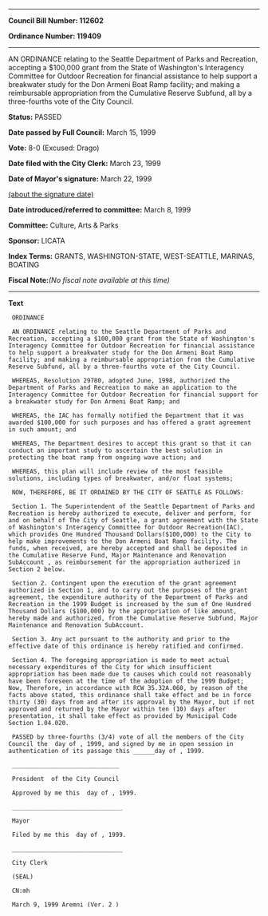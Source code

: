

********

**Council Bill Number: 112602**
   
**Ordinance Number: 119409**
********

 AN ORDINANCE relating to the Seattle Department of Parks and Recreation, accepting a $100,000 grant from the State of Washington's Interagency Committee for Outdoor Recreation for financial assistance to help support a breakwater study for the Don Armeni Boat Ramp facility; and making a reimbursable appropriation from the Cumulative Reserve Subfund, all by a three-fourths vote of the City Council.

**Status:** PASSED
   
**Date passed by Full Council:** March 15, 1999
   
**Vote:** 8-0 (Excused: Drago)
   
**Date filed with the City Clerk:** March 23, 1999
   
**Date of Mayor's signature:** March 22, 1999
   
[(about the signature date)](/~public/approvaldate.htm)
   
   
   
**Date introduced/referred to committee:** March 8, 1999
   
**Committee:** Culture, Arts & Parks
   
**Sponsor:** LICATA
   
   
**Index Terms:** GRANTS, WASHINGTON-STATE, WEST-SEATTLE, MARINAS, BOATING

**Fiscal Note:**_(No fiscal note available at this time)_

********

**Text**
   
```
 ORDINANCE

 AN ORDINANCE relating to the Seattle Department of Parks and Recreation, accepting a $100,000 grant from the State of Washington's Interagency Committee for Outdoor Recreation for financial assistance to help support a breakwater study for the Don Armeni Boat Ramp facility; and making a reimbursable appropriation from the Cumulative Reserve Subfund, all by a three-fourths vote of the City Council.

 WHEREAS, Resolution 29780, adopted June, 1998, authorized the Department of Parks and Recreation to make an application to the Interagency Committee for Outdoor Recreation for financial support for a breakwater study for Don Armeni Boat Ramp; and

 WHEREAS, the IAC has formally notified the Department that it was awarded $100,000 for such purposes and has offered a grant agreement in such amount; and

 WHEREAS, The Department desires to accept this grant so that it can conduct an important study to ascertain the best solution in protecting the boat ramp from ongoing wave action; and

 WHEREAS, this plan will include review of the most feasible solutions, including types of breakwater, and/or float systems;

 NOW, THEREFORE, BE IT ORDAINED BY THE CITY OF SEATTLE AS FOLLOWS:

 Section 1. The Superintendent of the Seattle Department of Parks and Recreation is hereby authorized to execute, deliver and perform, for and on behalf of The City of Seattle, a grant agreement with the State of Washington's Interagency Committee for Outdoor Recreation(IAC), which provides One Hundred Thousand Dollars($100,000) to the City to help make improvements to the Don Armeni Boat Ramp facility. The funds, when received, are hereby accepted and shall be deposited in the Cumulative Reserve Fund, Major Maintenance and Renovation SubAccount , as reimbursement for the appropriation authorized in Section 2 below.

 Section 2. Contingent upon the execution of the grant agreement authorized in Section 1, and to carry out the purposes of the grant agreement, the expenditure authority of the Department of Parks and Recreation in the 1999 Budget is increased by the sum of One Hundred Thousand Dollars ($100,000) by the appropriation of like amount, hereby made and authorized, from the Cumulative Reserve Subfund, Major Maintenance and Renovation SubAccount.

 Section 3. Any act pursuant to the authority and prior to the effective date of this ordinance is hereby ratified and confirmed.

 Section 4. The foregoing appropriation is made to meet actual necessary expenditures of the City for which insufficient appropriation has been made due to causes which could not reasonably have been foreseen at the time of the adoption of the 1999 Budget; Now, Therefore, in accordance with RCW 35.32A.060, by reason of the facts above stated, this ordinance shall take effect and be in force thirty (30) days from and after its approval by the Mayor, but if not approved and returned by the Mayor within ten (10) days after presentation, it shall take effect as provided by Municipal Code Section 1.04.020.

 PASSED by three-fourths (3/4) vote of all the members of the City Council the  day of , 1999, and signed by me in open session in authentication of its passage this ______day of , 1999.

 ______________________________

 President  of the City Council

 Approved by me this  day of , 1999.

 _______________________________

 Mayor

 Filed by me this  day of , 1999.

 _______________________________

 City Clerk

 (SEAL)

 CN:mh

 March 9, 1999 Aremni (Ver. 2 )

```
